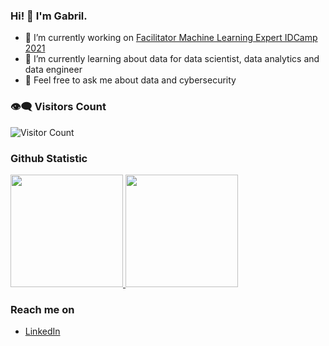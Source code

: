 

<!--
### Hi there 👋
**gabrielhozana/gabrielhozana** is a ✨ _special_ ✨ repository because its `README.md` (this file) appears on your GitHub profile.

Here are some ideas to get you started:

- 🔭 I’m currently working on ...
- 🌱 I’m currently learning ...
- 👯 I’m looking to collaborate on ...
- 🤔 I’m looking for help with ...
- 💬 Ask me about ...
- 📫 How to reach me: ...
- 😄 Pronouns: ...
- ⚡ Fun fact: ...

### Tech Stack
  <a href="#"><img align="left" alt="JavaScript" title="JavaScript" width="21px" src="https://upload.wikimedia.org/wikipedia/commons/9/99/Unofficial_JavaScript_logo_2.svg" /></a>
  <a href="https://nodejs.org/"><img align="left" alt="NodeJS" title="NodeJS" width="21px" src="https://seeklogo.com/images/N/nodejs-logo-FBE122E377-seeklogo.com.png" /></a>
  <a href="https://reactjs.org/"><img align="left" alt="React" title="React" width="21px" src="https://cdn.worldvectorlogo.com/logos/react-2.svg" /></a>
  <a href="https://hapi.dev/"><img align="left" alt="Hapi" title="Hapi (NodeJS HTTP Framework)" width="21px" src="https://avatars.githubusercontent.com/u/3774533?s=200&v=4" /></a>
  <a href="https://nextjs.org/"><img align="left" alt="Next" title="Next (React SSR Framework)" width="21px" src="https://iconape.com/wp-content/files/gm/82643/svg/next-js.svg" /></a>
  <br>
  <br>
-->
### Hi! 👋 I'm Gabril.

- 🔭 I’m currently working on <a href="https://idcamp.indosatooredoo.com/news/371/selamat-kepada-fasilitator-terpilih-idcamp-2021">Facilitator Machine Learning Expert IDCamp 2021</a>
- 🌱 I’m currently learning about data for data scientist, data analytics and data engineer
- 💬 Feel free to ask me about data and cybersecurity

### 👁‍🗨 Visitors Count
![Visitor Count](https://profile-counter.glitch.me/{gabrielhozana}/count.svg)

### Github Statistic
<p align="left">
<a href="https://github.com/gabrielhozana">
  <img height="180em" src="https://github-readme-stats-eight-theta.vercel.app/api?username=gabrielhozana&show_icons=true&theme=algolia&include_all_commits=true&count_private=true"/>
  <img height="180em" src="https://github-readme-stats-eight-theta.vercel.app/api/top-langs/?username=gabrielhozana&layout=compact&langs_count=8&theme=algolia"/>
</a>
</p>

### Reach me on
- <a href="https://linkedin.com/in/gabrilhozanna/">LinkedIn</a>
